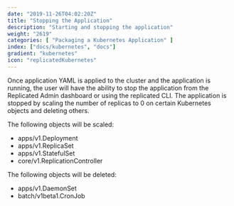 ```yaml
---
date: "2019-11-26T04:02:20Z"
title: "Stopping the Application"
description: "Starting and stopping the application"
weight: "2619"
categories: [ "Packaging a Kubernetes Application" ]
index: ["docs/kubernetes", "docs"]
gradient: "kubernetes"
icon: "replicatedKubernetes"
---
```


Once application YAML is applied to the cluster and the application is running, the user will have the ability to stop the application from the Replicated Admin dashboard or using the replicated CLI.  The application is stopped by scaling the number of replicas to 0 on certain Kubernetes objects and deleting others.

The following objects will be scaled:

 - apps/v1.Deployment
 - apps/v1.ReplicaSet
 - apps/v1.StatefulSet
 - core/v1.ReplicationController

 The following objects will be deleted:

 - apps/v1.DaemonSet
 - batch/v1beta1.CronJob
